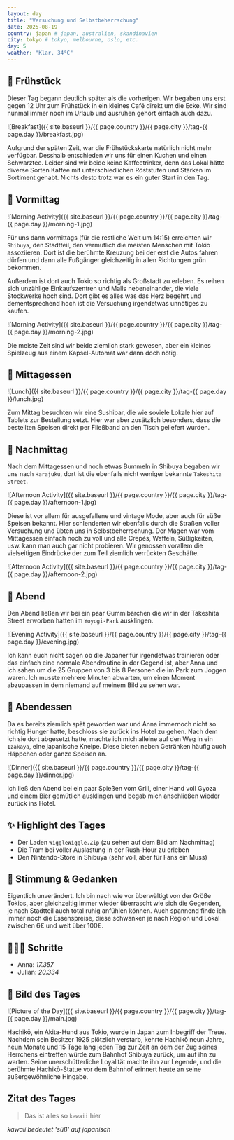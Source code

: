 ```yaml
---
layout: day
title: "Versuchung und Selbstbeherrschung"
date: 2025-08-19
country: japan # japan, australien, skandinavien
city: tokyo # tokyo, melbourne, oslo, etc.
day: 5
weather: "Klar, 34°C"
---
```


## 🥐 Frühstück

Dieser Tag begann deutlich später als die vorherigen.
Wir begaben uns erst gegen 12 Uhr zum Frühstück in ein kleines Café direkt um die Ecke.
Wir sind nunmal immer noch im Urlaub und ausruhen gehört einfach auch dazu.

![Breakfast]({{ site.baseurl }}/{{ page.country }}/{{ page.city }}/tag-{{ page.day }}/breakfast.jpg)

Aufgrund der späten Zeit, war die Frühstückskarte natürlich nicht mehr verfügbar.
Desshalb entschieden wir uns für einen Kuchen und einen Schwarztee.
Leider sind wir beide keine Kaffeetrinker, denn das Lokal hätte diverse Sorten Kaffee mit unterschiedlichen Röststufen und Stärken im Sortiment gehabt.
Nichts desto trotz war es ein guter Start in den Tag.

## 🌅 Vormittag

![Morning Activity]({{ site.baseurl }}/{{ page.country }}/{{ page.city }}/tag-{{ page.day }}/morning-1.jpg)

Für uns dann vormittags (für die restliche Welt um 14:15) erreichten wir `Shibuya`, den Stadtteil, den vermutlich die meisten Menschen mit Tokio assoziieren.
Dort ist die berühmte Kreuzung bei der erst die Autos fahren dürfen und dann alle Fußgänger gleichzeitig in allen Richtungen grün bekommen.

Außerdem ist dort auch Tokio so richtig als Großstadt zu erleben.
Es reihen sich unzählige Einkaufszentren und Malls nebeneinander, die viele Stockwerke hoch sind.
Dort gibt es alles was das Herz begehrt und dementsprechend hoch ist die Versuchung irgendetwas unnötiges zu kaufen.

![Morning Activity]({{ site.baseurl }}/{{ page.country }}/{{ page.city }}/tag-{{ page.day }}/morning-2.jpg)

Die meiste Zeit sind wir beide ziemlich stark gewesen, aber ein kleines Spielzeug aus einem Kapsel-Automat war dann doch nötig.

## 🍣 Mittagessen

![Lunch]({{ site.baseurl }}/{{ page.country }}/{{ page.city }}/tag-{{ page.day }}/lunch.jpg)

Zum Mittag besuchten wir eine Sushibar, die wie soviele Lokale hier auf Tablets zur Bestellung setzt.
Hier war aber zusätzlich besonders, dass die bestellten Speisen direkt per Fließband an den Tisch geliefert wurden.

## 🌆 Nachmittag

Nach dem Mittagessen und noch etwas Bummeln in Shibuya begaben wir uns nach `Harajuku`, dort ist die ebenfalls nicht weniger bekannte `Takeshita Street`.

![Afternoon Activity]({{ site.baseurl }}/{{ page.country }}/{{ page.city }}/tag-{{ page.day }}/afternoon-1.jpg)

Diese ist vor allem für ausgefallene und vintage Mode, aber auch für süße Speisen bekannt.
Hier schlenderten wir ebenfalls durch die Straßen voller Versuchung und übten uns in Selbstbeherrschung.
Der Magen war vom Mittagessen einfach noch zu voll und alle Crepés, Waffeln, Süßigkeiten, usw. kann man auch gar nicht probieren.
Wir genossen vorallem die vielseitigen Eindrücke der zum Teil ziemlich verrückten Geschäfte.

![Afternoon Activity]({{ site.baseurl }}/{{ page.country }}/{{ page.city }}/tag-{{ page.day }}/afternoon-2.jpg)

## 🌙 Abend

Den Abend ließen wir bei ein paar Gummibärchen die wir in der Takeshita Street erworben hatten im `Yoyogi-Park` ausklingen.

![Evening Activity]({{ site.baseurl }}/{{ page.country }}/{{ page.city }}/tag-{{ page.day }}/evening.jpg)

Ich kann euch nicht sagen ob die Japaner für irgendetwas trainieren oder das einfach eine normale Abendroutine in der Gegend ist, aber Anna und ich sahen um die 25 Gruppen von 3 bis 8 Personen die im Park zum Joggen waren.
Ich musste mehrere Minuten abwarten, um einen Moment abzupassen in dem niemand auf meinem Bild zu sehen war.

## 🍜 Abendessen

Da es bereits ziemlich spät geworden war und Anna immernoch nicht so richtig Hunger hatte,
beschloss sie zurück ins Hotel zu gehen.
Nach dem ich sie dort abgesetzt hatte, machte ich mich alleine auf den Weg in ein `Izakaya`, eine japanische Kneipe.
Diese bieten neben Getränken häufig auch Häppchen oder ganze Speisen an.

![Dinner]({{ site.baseurl }}/{{ page.country }}/{{ page.city }}/tag-{{ page.day }}/dinner.jpg)

Ich ließ den Abend bei ein paar Spießen vom Grill, einer Hand voll Gyoza und einem Bier gemütlich ausklingen und begab mich anschließen wieder zurück ins Hotel.

## ✨ Highlight des Tages

- Der Laden `WiggleWiggle.Zip` (zu sehen auf dem Bild am Nachmittag)
- Die Tram bei voller Auslastung in der Rush-Hour zu erleben
- Den Nintendo-Store in Shibuya (sehr voll, aber für Fans ein Muss)

## 💭 Stimmung & Gedanken

Eigentlich unverändert.
Ich bin nach wie vor überwältigt von der Größe Tokios, aber gleichzeitig immer wieder überrascht wie sich die Gegenden, je nach Stadtteil auch total ruhig anfühlen können.
Auch spannend finde ich immer noch die Essenspreise, diese schwanken je nach Region und Lokal zwischen 6€ und weit über 100€.

## 🏃🏽‍♀️ Schritte

- Anna: _17.357_
- Julian: _20.334_

## 📸 Bild des Tages

![Picture of the Day]({{ site.baseurl }}/{{ page.country }}/{{ page.city }}/tag-{{ page.day }}/main.jpg)

Hachikō, ein Akita-Hund aus Tokio, wurde in Japan zum Inbegriff der Treue.
Nachdem sein Besitzer 1925 plötzlich verstarb, kehrte Hachikō neun Jahre, neun Monate und 15 Tage lang jeden Tag zur Zeit an dem der Zug seines Herrchens eintreffen würde zum Bahnhof Shibuya zurück, um auf ihn zu warten.
Seine unerschütterliche Loyalität machte ihn zur Legende, und die berühmte Hachikō-Statue vor dem Bahnhof erinnert heute an seine außergewöhnliche Hingabe.


## Zitat des Tages

> Das ist alles so `kawaii` hier

_kawaii bedeutet 'süß' auf japanisch_
